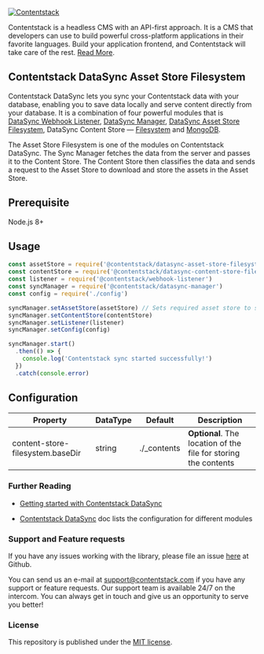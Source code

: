 [![Contentstack](https://www.contentstack.com/docs/static/images/contentstack.png)](https://www.contentstack.com/)

 
Contentstack is a headless CMS with an API-first approach. It is a CMS that developers can use to build powerful cross-platform applications in their favorite languages. Build your application frontend, and Contentstack will take care of the rest. [Read More](https://www.contentstack.com/).

  

  


## Contentstack DataSync Asset Store Filesystem

Contentstack DataSync lets you sync your Contentstack data with your database, enabling you to save data locally and serve content directly from your database. It is a combination of four powerful modules that is [DataSync Webhook Listener](https://github.com/contentstack/webhook-listener), [DataSync Manager](https://github.com/contentstack/datasync-manager), [DataSync Asset Store Filesystem](https://github.com/contentstack/datasync-asset-store-filesystem), DataSync Content Store — [Filesystem](https://github.com/contentstack/datasync-content-store-filesystem) and [MongoDB](https://github.com/contentstack/datasync-content-store-mongodb).

  

The Asset Store Filesystem is one of the modules on Contentstack DataSync. The Sync Manager fetches the data from the server and passes it to the Content Store. The Content Store then classifies the data and sends a request to the Asset Store to download and store the assets in the Asset Store.

 

## Prerequisite

Node.js 8+

## Usage

  
```js
const assetStore = require('@contentstack/datasync-asset-store-filesystem')// <<--
const contentStore = require('@contentstack/datasync-content-store-filesystem')
const listener = require('@contentstack/webhook-listener')
const syncManager = require('@contentstack/datasync-manager')
const config = require('./config')

syncManager.setAssetStore(assetStore) // Sets required asset store to sync manager.
syncManager.setContentStore(contentStore)
syncManager.setListener(listener)
syncManager.setConfig(config)

syncManager.start()
  .then(() => {
    console.log('Contentstack sync started successfully!')
  })
  .catch(console.error)
```
  

## Configuration

  |Property | DataType|Default|Description
|--|--|--|--|
| content-store-filesystem.baseDir|string |./_contents |**Optional**. The location of the file for storing the contents|
  

### Further Reading

-   [Getting started with Contentstack DataSync](https://www.contentstack.com/docs/guide/synchronization/contentstack-datasync)
    
-   [Contentstack DataSync](https://www.contentstack.com/docs/guide/synchronization/contentstack-datasync/configuration-files-for-contentstack-datasync) doc lists the configuration for different modules
    

### Support and Feature requests

If you have any issues working with the library, please file an issue [here](https://github.com/contentstack/datasync-asset-store-filesystem/issues) at Github.

You can send us an e-mail at [support@contentstack.com](mailto:support@contentstack.com) if you have any support or feature requests. Our support team is available 24/7 on the intercom. You can always get in touch and give us an opportunity to serve you better!

### License

This repository is published under the [MIT license](LICENSE).